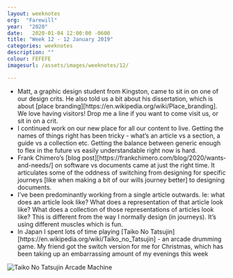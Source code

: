 ```yaml
---
layout: weeknotes
org:  "Farewill"
year:  "2020"
date:   2020-01-04 12:00:00 -0600
title: "Week 12 - 12 January 2019"
categories: weeknotes
description: ""
colour: FEFEFE
imagesurl: /assets/images/weeknotes/12/

---
```


<ul class="list">
<li>Matt, a graphic design student from Kingston, came to sit in on one of our design crits. He also told us a bit about his dissertation, which is about [place branding][https://en.wikipedia.org/wiki/Place_branding]. We love having visitors! Drop me a line if you want to come visit us, or sit in on a crit. </li>
<li>I continued work on our new place for all our content to live. Getting the names of things right has been tricky - what’s an article vs a section, a guide vs a collection etc. Getting the balance between generic enough to flex in the future vs easily understandable right now is hard.</li>
<li>Frank Chimero’s [blog post][https://frankchimero.com/blog/2020/wants-and-needs/] on software vs documents came at just the right time. It articulates some of the oddness of switching from designing for specific journeys [like when making a bit of our wills journey better] to designing documents. </li>
<li>I’ve been predominantly working from a single article outwards. Ie: what does an article look like? What does a representation of that article look like? What does a collection of those representations of articles look like? This is different from the way I normally design (in journeys). It’s using different muscles which is fun. </li>
<li>In Japan I spent lots of time playing [Taiko No Tatsujin][https://en.wikipedia.org/wiki/Taiko_no_Tatsujin] - an arcade drumming game. My friend got the switch version for me for Christmas, which has been taking up an embarrassing amount of my evenings this week </li>
</ul>

<img src="{{page.imagesurl}}taiko.jpg"
alt="Taiko No Tatsujin Arcade Machine">